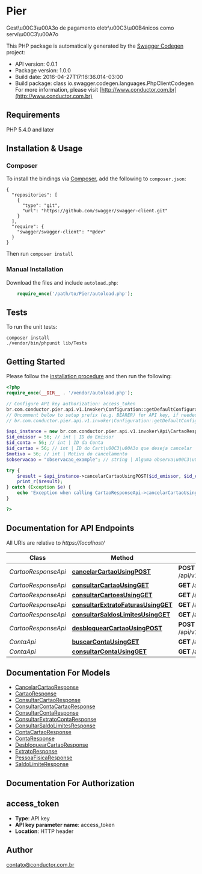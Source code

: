 # Pier
Gest\u00C3\u00A3o de pagamento eletr\u00C3\u00B4nicos como servi\u00C3\u00A7o

This PHP package is automatically generated by the [Swagger Codegen](https://github.com/swagger-api/swagger-codegen) project:

- API version: 0.0.1
- Package version: 1.0.0
- Build date: 2016-04-27T17:16:36.014-03:00
- Build package: class io.swagger.codegen.languages.PhpClientCodegen
For more information, please visit [http://www.conductor.com.br](http://www.conductor.com.br)

## Requirements

PHP 5.4.0 and later

## Installation & Usage
### Composer

To install the bindings via [Composer](http://getcomposer.org/), add the following to `composer.json`:

```
{
  "repositories": [
    {
      "type": "git",
      "url": "https://github.com/swagger/swagger-client.git"
    }
  ],
  "require": {
    "swagger/swagger-client": "*@dev"
  }
}
```

Then run `composer install`

### Manual Installation

Download the files and include `autoload.php`:

```php
    require_once('/path/to/Pier/autoload.php');
```

## Tests 

To run the unit tests:

```
composer install
./vendor/bin/phpunit lib/Tests
```

## Getting Started

Please follow the [installation procedure](#installation--usage) and then run the following:

```php
<?php
require_once(__DIR__ . '/vendor/autoload.php');

// Configure API key authorization: access_token
br.com.conductor.pier.api.v1.invoker\Configuration::getDefaultConfiguration()->setApiKey('access_token', 'YOUR_API_KEY');
// Uncomment below to setup prefix (e.g. BEARER) for API key, if needed
// br.com.conductor.pier.api.v1.invoker\Configuration::getDefaultConfiguration()->setApiKeyPrefix('access_token', 'BEARER');

$api_instance = new br.com.conductor.pier.api.v1.invoker\Api\CartaoResponseApi();
$id_emissor = 56; // int | ID do Emissor
$id_conta = 56; // int | ID da Conta
$id_cartao = 56; // int | ID do Cart\u00C3\u00A3o que deseja cancelar
$motivo = 56; // int | Motivo do cancelamento
$observacao = "observacao_example"; // string | Alguma observa\u00C3\u00A7\u00C3\u00A3o para o cancelamento

try {
    $result = $api_instance->cancelarCartaoUsingPOST($id_emissor, $id_conta, $id_cartao, $motivo, $observacao);
    print_r($result);
} catch (Exception $e) {
    echo 'Exception when calling CartaoResponseApi->cancelarCartaoUsingPOST: ', $e->getMessage(), "\n";
}

?>
```

## Documentation for API Endpoints

All URIs are relative to *https://localhost/*

Class | Method | HTTP request | Description
------------ | ------------- | ------------- | -------------
*CartaoResponseApi* | [**cancelarCartaoUsingPOST**](docs/CartaoResponseApi.md#cancelarcartaousingpost) | **POST** /api/v1/contas/{idConta}/cartoes/{idCartao}/cancelar | /contas/{idConta}/cartoes/{idCartao}/cancelar
*CartaoResponseApi* | [**consultarCartaoUsingGET**](docs/CartaoResponseApi.md#consultarcartaousingget) | **GET** /api/v1/contas/{idConta}/cartoes/{idCartao} | /contas/{idConta}/cartoes/{idCartao}
*CartaoResponseApi* | [**consultarCartoesUsingGET**](docs/CartaoResponseApi.md#consultarcartoesusingget) | **GET** /api/v1/contas/{idConta}/cartoes | /contas/{idConta}/cartoes
*CartaoResponseApi* | [**consultarExtratoFaturasUsingGET**](docs/CartaoResponseApi.md#consultarextratofaturasusingget) | **GET** /api/v1/contas/{idConta}/cartoes/{idCartao}/faturas | /contas/{idConta}/cartoes/{idCartao}/faturas
*CartaoResponseApi* | [**consultarSaldosLimitesUsingGET**](docs/CartaoResponseApi.md#consultarsaldoslimitesusingget) | **GET** /api/v1/contas/{idConta}/cartoes/{idCartao}/limites | /contas/{idConta}/cartoes/{idCartao}/limites
*CartaoResponseApi* | [**desbloquearCartaoUsingPOST**](docs/CartaoResponseApi.md#desbloquearcartaousingpost) | **POST** /api/v1/contas/{idConta}/cartoes/{idCartao}/desbloquear | /contas/{idConta}/cartoes/{idCartao}/desbloquear
*ContaApi* | [**buscarContaUsingGET**](docs/ContaApi.md#buscarcontausingget) | **GET** /api/v1/contas/buscar | /contas/buscar
*ContaApi* | [**consultarContaUsingGET**](docs/ContaApi.md#consultarcontausingget) | **GET** /api/v1/contas/{idConta} | /contas/{idConta}


## Documentation For Models

 - [CancelarCartaoResponse](docs/CancelarCartaoResponse.md)
 - [CartaoResponse](docs/CartaoResponse.md)
 - [ConsultarCartaoResponse](docs/ConsultarCartaoResponse.md)
 - [ConsultarContaCartaoResponse](docs/ConsultarContaCartaoResponse.md)
 - [ConsultarContaResponse](docs/ConsultarContaResponse.md)
 - [ConsultarExtratoContaResponse](docs/ConsultarExtratoContaResponse.md)
 - [ConsultarSaldoLimitesResponse](docs/ConsultarSaldoLimitesResponse.md)
 - [ContaCartaoResponse](docs/ContaCartaoResponse.md)
 - [ContaResponse](docs/ContaResponse.md)
 - [DesbloquearCartaoResponse](docs/DesbloquearCartaoResponse.md)
 - [ExtratoResponse](docs/ExtratoResponse.md)
 - [PessoaFisicaResponse](docs/PessoaFisicaResponse.md)
 - [SaldoLimiteResponse](docs/SaldoLimiteResponse.md)


## Documentation For Authorization


## access_token

- **Type**: API key 
- **API key parameter name**: access_token
- **Location**: HTTP header


## Author

contato@conductor.com.br


